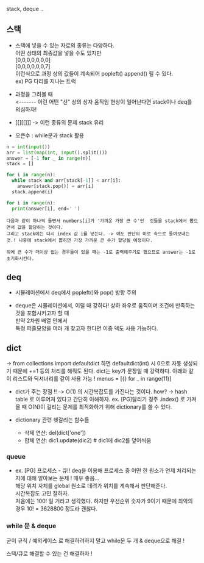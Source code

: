 stack, deque ..


## 스택
- 스택에 넣을 수 있는 자료의 종류는 다양하다.   
어떤 상태의 최종값을 넣을 수도 있지만   
[0,0,0,0,0,0,0]    
[0,0,0,0,0,0,7]    
이런식으로 과정 상의 값들이 계속되어 popleft() append() 될 수 있다.   
ex) PG 다리를 지나는 트럭   

- 과정을 그려볼 때   
<------- 이런 어떤 "선" 상의 상자 움직임 현상이 일어난다면 stack이나 deq를 의심하자!

- [[][[]]] -> 이런 종류의 문제 stack 유리

- 오큰수 : while문과 stack 활용
```python
n = int(input())
arr = list(map(int, input().split()))
answer = [-1 for _ in range(n)]
stack = []

for i in range(n):
  while stack and arr[stack[-1]] < arr[i]: 
    answer[stack.pop()] = arr[i]
  stack.append(i)

for i in range(n):
  print(answer[i], end=' ')
```
```
다음과 같이 하나씩 돌면서 numbers[i]가 '가까운 가장 큰 수'인  것들을 stack에서 뽑으면서 값을 할당하는 것이다.
그리고 stack에는 다시 index 값 i를 넣는다. -> 얘도 판단의 미로 속으로 들여보내는 것.! 나중에 stack에서 뽑히면 가장 가까운 큰 수가 할당될 예정이다.

뒤에 큰 수가 더이상 없는 경우들이 있을 때는 -1로 출력해주기로 했으므로 answer는 -1로 초기화시킨다.
```
## deq
- 시뮬레이션에서 deq에서 popleft()와 pop() 방향 주의

- deque은 시뮬레이션에서, 이럴 때 강하다! 상하 좌우로 움직이며 조건에 만족하는 것을 포함시키고자 할 때    
만약 2차원 배열 안에서    
특정 퍼즐모양을 여러 개 찾고자 한다면 이중 덱도 사용 가능하다.

## dict
-> from collections import defaultdict
하면 defaultdict(int) 시 0으로 자동 생성되기 때문에 +=1 등의 처리를 해줘도 된다.
dict는 key가 문장일 때 강력하다.
아래와 같이 리스트와 딕셔너리를 같이 사용 가능 !
menus = [{} for _ in range(11)]

- dict가 주는 장점 !! -> O(1) 의 시간복잡도를 가진다는 것이다.
how? -> hash table 로 이루어져 있다고 간단히 이해하자.
ex. [PG]달리기 경주 
.index() 로 가져올 때 O(N)이 걸리는 문제를 최적화하기 위해 dictionary를 쓸 수 있다. 

- dictionary 관련 헷갈리는 함수들
  - 삭제 연산: del(dict['one']) 
  - 합체 연산: dic1.update(dic2) # dic1에 dic2를 덮어씌움

### queue
- ex. [PG] 프로세스 - 큐!!
deq을 이용해 프로세스 중 어떤 한 원소가 언제 처리되는지에 대해 알아보는 문제 ! 매우 좋음...   
해당 위치 자체를 global 원소로 데려가 위치를 계속해서 판단해준다.    
시간복잡도 고민 잘하자.    
처음에는 100! 일 거라고 생각했다. 하지만 우선순위 숫자가 9이기 때문에 최악의 경우 10! = 3628800 정도라 괜찮다.

### while 문 & deque
굳이 규칙 / 예외케이스 로 해결하려하지 말고 while문 두 개 & deque으로 해결 !   

스택/큐로 해결할 수 있는 건 해결하자 !   
